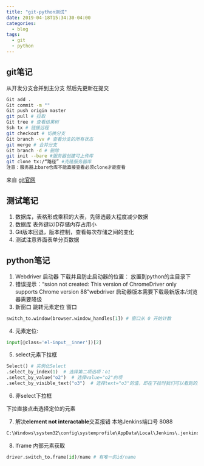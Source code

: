 ```yaml
---
title: "git-python测试"
date: 2019-04-18T15:34:30-04:00
categories:
  - blog
tags:
  - git
  - python
---
```


## git笔记

从开发分支合并到主分支  然后先更新在提交

```bash
Git add .
Git commit -m ""
Git push origin master
git pull # 拉取
Git tree # 查看结果树
Ssh tx # 链接远程
git checkout # 切换分支 
Git branch -vv # 查看分支的所有状态
git merge # 合并分支
Git branch -d # 删除
git init --bare #服务器创建可上传库
git clone tx:/“路径” #克隆服务器库
注意：服务器上bare仓库不能直接查看必须clone才能查看
```

来自 [git官网](https://git-scm.com/book/zh/v2/Git-%E5%88%86%E6%94%AF-%E5%8F%98%E5%9F%BA)

## 测试笔记

1. 数据库，表格形成乘积的大表，先筛选最大程度减少数据
2. 数据库 表外键以ID存储内存占用小
3. Git版本回退，版本控制，查看每次存储之间的变化
4. 测试注意界面表单分页数据

## python笔记

1. Webdriver   启动器  下载并且防止启动器的位置：  放置到python的主目录下
2. 错误提示：“ssion not created: This version of ChromeDriver only supports Chrome version 88”webdriver 启动器版本需要下载最新版本/浏览器需要降级
3. 新窗口 跳转元素定位 窗口

```python
switch_to.window(browser.window_handles[1]) # 窗口从 0 开始计数
```

4. 元素定位:

```python
input[@class='el-input__inner'])[2]
```
5. select元素下拉框

```python
Select() # 实例化Select
.select_by_index(1)  # 选择第二项选项：o1
.select_by_value("o2")  # 选择value="o2"的项
.select_by_visible_text("o3")  # 选择text="o3"的值，即在下拉时我们可以看到的文本
```
6. 非select下拉框

下拉直接点击选择定位的元素

7. 解决**element not interactable**交互报错
本地Jenkins端口号 8088

```txt
C:\Windows\system32\config\systemprofile\AppData\Local\Jenkins\.jenkins\secrets\initialAdminPassword
```

8. Iframe 内部元素获取

```python
driver.switch_to.frame(id)/name # 有唯一的id/name
```



